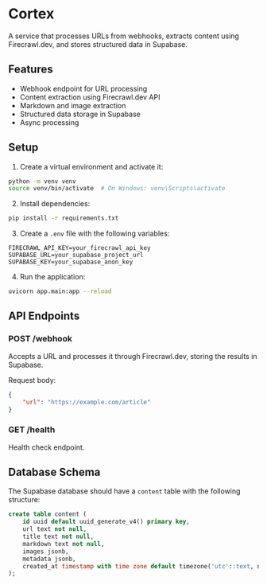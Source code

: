 # Cortex

A service that processes URLs from webhooks, extracts content using Firecrawl.dev, and stores structured data in Supabase.

## Features

- Webhook endpoint for URL processing
- Content extraction using Firecrawl.dev API
- Markdown and image extraction
- Structured data storage in Supabase
- Async processing

## Setup

1. Create a virtual environment and activate it:
```bash
python -m venv venv
source venv/bin/activate  # On Windows: venv\Scripts\activate
```

2. Install dependencies:
```bash
pip install -r requirements.txt
```

3. Create a `.env` file with the following variables:
```
FIRECRAWL_API_KEY=your_firecrawl_api_key
SUPABASE_URL=your_supabase_project_url
SUPABASE_KEY=your_supabase_anon_key
```

4. Run the application:
```bash
uvicorn app.main:app --reload
```

## API Endpoints

### POST /webhook
Accepts a URL and processes it through Firecrawl.dev, storing the results in Supabase.

Request body:
```json
{
    "url": "https://example.com/article"
}
```

### GET /health
Health check endpoint.

## Database Schema

The Supabase database should have a `content` table with the following structure:

```sql
create table content (
    id uuid default uuid_generate_v4() primary key,
    url text not null,
    title text not null,
    markdown text not null,
    images jsonb,
    metadata jsonb,
    created_at timestamp with time zone default timezone('utc'::text, now())
);
```

